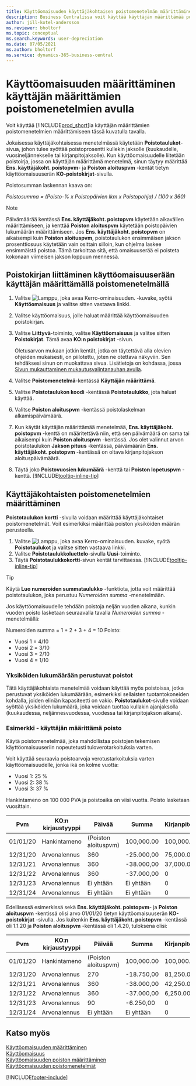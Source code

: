 ```yaml
---
title: Käyttöomaisuuden käyttäjäkohtaisen poistomenetelmän määrittäminen
description: Business Centralissa voit käyttää käyttäjän määrittämää poistomenetelmää omaisuuserän poistomenetelmän määrittämiseen Käyttöomaisuuskortti-sivulla.
author: jill-kotel-andersson
ms.reviewer: bholtorf
ms.topic: conceptual
ms.search.keywords: user-depreciation
ms.date: 07/05/2021
ms.author: bholtorf
ms.service: dynamics-365-business-central
---
```


# Käyttöomaisuuden määrittäminen käyttäjän määrittämien poistomenetelmien avulla

Voit käyttää [!INCLUDE[prod_short](includes/prod_short.md)]ia käyttäjän määrittämien poistomenetelmien määrittämiseen tässä kuvatulla tavalla.

Jokaisessa käyttäjäkohtaisessa menetelmässä käytetään **Poistotaulukot**-sivua, johon tulee syöttää poistoprosentti kullekin jaksolle (kuukaudelle, vuosineljännekselle tai kirjanpitojaksolle). Kun käyttöomaisuudelle liitetään poistoirja, jossa on käyttäjän määrittämä menetelmä, sinun täytyy määrittää **Ens. käyttäjäkoht. poistopvm**- ja **Poiston aloituspvm** -kentät tietyn käyttöomaisuuserän **KO-poistokirjat**-sivulla.  

Poistosumman laskennan kaava on:  

*Poistosumma = (Poisto-% x Poistopäivien lkm x Poistopohja) / (100 x 360)*


> [!NOTE]  
> Päivämäärää kentässä **Ens. käyttäjäkoht. poistopvm** käytetään aikavälien määrittämiseen, ja kenttää **Poiston aloituspvm** käytetään poistopäivien lukumäärän määrittämiseen. Jos **Ens. käyttäjäkoht. poistopvm** on aikaisempi kuin **Poiston aloituspvm**, poistotaulukon ensimmäisen jakson prosenttiosuus käytetään vain osittain silloin, kun ohjelma laskee ensimmäistä poistoa. Tämä tarkoittaa sitä, että omaisuuserää ei poisteta kokonaan viimeisen jakson loppuun mennessä.

## Poistokirjan liittäminen käyttöomaisuuserään käyttäjän määrittämällä poistomenetelmällä

1. Valitse ![Lamppu, joka avaa Kerro-ominaisuuden.](media/ui-search/search_small.png "Kerro, mitä haluat tehdä") -kuvake, syötä **Käyttöomaisuus** ja valitse sitten vastaava linkki.
2. Valitse käyttöomaisuus, jolle haluat määrittää käyttöomaisuuden poistokirjan.
3. Valitse **Liittyvä**-toiminto, valitse **Käyttöomaisuus** ja valitse sitten **Poistokirjat**. Tämä avaa **KO:n poistokirjat** -sivun.

   Oletusarvon mukaan jotkin kentät, jotka on täytettävä alla olevien ohjeiden mukaisesti, on piilotettu, joten ne otettava näkyviin. Sen tehdäksesi sinun on muokattava sivua. Lisätietoja on kohdassa, jossa [Sivun mukauttaminen mukautusvalintanauhan avulla](ui-personalization-user.md#start-personalizing-by-using-the-personalization-mode).
4. Valitse **Poistomenetelmä**-kentässä **Käyttäjän määrittämä**.
5. Valitse **Poistotaulukon koodi** -kentässä **Poistotaulukko**, jota haluat käyttää.
6. Valitse **Poiston aloituspvm** -kentässä poistolaskelman alkamispäivämäärä.
7. Kun käytät käyttäjän määrittämää menetelmää, **Ens. käyttäjäkoht. poistopvm** -kenttä on määritettävä niin, että sen päivämäärä on sama tai aikaisempi kuin  **Poiston aloituspvm** -kentässä. Jos olet valinnut arvon poistotaulukon **Jakson pituus** -kentässä, päivämäärän **Ens. käyttäjäkoht. poistopvm** -kentässä on oltava kirjanpitojakson aloituspäivämäärä.
8. Täytä joko **Poistovuosien lukumäärä** -kenttä tai **Poiston lopetuspvm** -kenttä. [!INCLUDE[tooltip-inline-tip](includes/tooltip-inline-tip_md.md)] 

## Käyttäjäkohtaisten poistomenetelmien määrittäminen

**Poistotaulukon kortti** -sivulla voidaan määrittää käyttäjäkohtaiset poistomenetelmät. Voit esimerkiksi määrittää poiston yksiköiden määrän perusteella.  

1. Valitse ![Lamppu, joka avaa Kerro-ominaisuuden.](media/ui-search/search_small.png "Kerro, mitä haluat tehdä") kuvake, syötä **Poistotaulukot** ja valitse sitten vastaava linkki.  
2. Valitse **Poistotaulukkoluettelo**-sivulla **Uusi**-toiminto.  
3. Täytä **Poistotaulukkokortti**-sivun kentät tarvittaessa. [!INCLUDE[tooltip-inline-tip](includes/tooltip-inline-tip_md.md)]  

> [!TIP]
> Käytä **Luo numeroiden summataulukko** -funktiota, jotta voit määrittää poistotaulukon, joka perustuu *Numeroiden summa* -menetelmään.

Jos käyttöomaisuudelle tehdään poistoja neljän vuoden aikana, kunkin vuoden poisto lasketaan seuraavalla tavalla *Numeroiden summa* -menetelmällä:

Numeroiden summa = 1 + 2 + 3 + 4 = 10 Poisto:

* Vuosi 1 = 4/10  
* Vuosi 2 = 3/10  
* Vuosi 3 = 2/10  
* Vuosi 4 = 1/10  

### Yksiköiden lukumäärään perustuvat poistot

Tätä käyttäjäkohtaista menetelmää voidaan käyttää myös poistoissa, jotka perustuvat yksiköiden lukumäärään, esimerkiksi sellaisten tuotantokoneiden kohdalla, joiden eliniän kapasiteetti on vakio. **Poistotaulukot**-sivulle voidaan syöttää yksiköiden lukumäärä, joka voidaan tuottaa kullakin ajanjaksolla (kuukaudessa, neljännesvuodessa, vuodessa tai kirjanpitojakson aikana).  

### Esimerkki - käyttäjän määrittämä poisto

Käytä poistomenetelmää, joka mahdollistaa poistojen tekemisen käyttöomaisuuseriin nopeutetusti tuloverotarkoituksia varten.  

Voit käyttää seuraavia poistoarvoja verotustarkoituksia varten käyttöomaisuudelle, jonka ikä on kolme vuotta:  

* Vuosi 1: 25 %  
* Vuosi 2: 38 %  
* Vuosi 3: 37 %  

Hankintameno on 100 000 PVA ja poistoaika on viisi vuotta. Poisto lasketaan vuosittain.  

| Pvm | KO:n kirjaustyyppi | Päivää | Summa | Kirjanpitoarvo |
| --- | --- | --- | --- | --- |
| 01/01/20 |Hankintameno |(Poiston aloituspvm) |100,000.00 |100,000.00 |
| 12/31/20 |Arvonalennus |360 |-25.000,00 |75,000.00 |
| 12/31/21 |Arvonalennus |360 |-38.000,00 |37,000.00 |
| 12/31/22 |Arvonalennus |360 |-37.000,00 |0 |
| 12/31/23 |Arvonalennus |Ei yhtään |Ei yhtään |0 |
| 12/31/24 |Arvonalennus |Ei yhtään |Ei yhtään |0 |

Edellisessä esimerkissä sekä **Ens. käyttäjäkoht. poistopvm**- ja **Poiston aloituspvm** -kentissä olisi arvo 01/01/20 tietyn käyttöomaisuuserän **KO-poistokirjat** -sivulla. Jos kuitenkin **Ens. käyttäjäkoht. poistopvm** -kentässä oli 1.1.20 ja **Poiston aloituspvm** -kentässä oli 1.4.20, tuloksena olisi:  

| Pvm | KO:n kirjaustyyppi | Päivää | Summa | Kirjanpitoarvo |
| --- | --- | --- | --- | --- |
| 01/01/20 |Hankintameno |(Poiston aloituspvm) |100,000.00 |100,000.00 |
| 12/31/20 |Arvonalennus |270 |-18.750,00 |81,250.00 |
| 12/31/21 |Arvonalennus |360 |-38.000,00 |42,250.00 |
| 12/31/22 |Arvonalennus |360 |-37.000,00 |6,250.00 |
| 12/31/23 |Arvonalennus |90 |-6.250,00 |0 |
| 12/31/24 |Arvonalennus |Ei yhtään |Ei yhtään |0 |


## Katso myös
[Käyttöomaisuuden määrittäminen](fa-setup.md)  
[Käyttöomaisuus](fa-manage.md)  
[Käyttöomaisuuden poiston määrittäminen](fa-how-setup-depreciation.md)  
[Käyttöomaisuuden poistomenetelmät](fa-depreciation-methods.md)

[!INCLUDE[footer-include](includes/footer-banner.md)]
